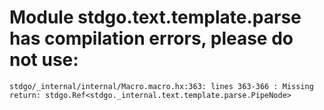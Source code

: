 # Module stdgo.text.template.parse has compilation errors, please do not use:
```
stdgo/_internal/internal/Macro.macro.hx:363: lines 363-366 : Missing return: stdgo.Ref<stdgo._internal.text.template.parse.PipeNode>

```

